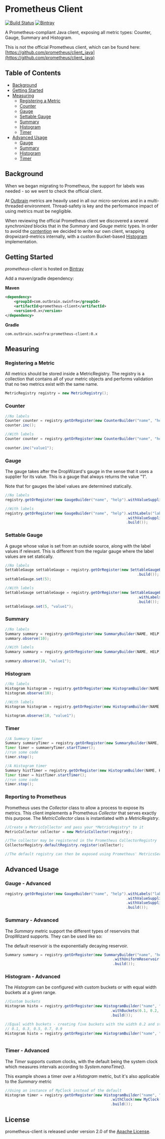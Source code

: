 # Prometheus Client
[![Build Status](https://travis-ci.org/outbrain/prometheus-client.svg?branch=master)](https://travis-ci.org/outbrain/prometheus-client)
[![Bintray](https://img.shields.io/bintray/v/outbrain/OutbrainOSS/prometheus-client.svg)](https://bintray.com/outbrain/OutbrainOSS/prometheus-client)

A Prometheus-compliant Java client, exposing all metric types: Counter, Gauge, Summary and Histogram.

This is not the official Prometheus client, which can be found here: [https://github.com/prometheus/client_java](https://github.com/prometheus/client_java)

## Table of Contents
* [Background](#background)
* [Getting Started](#getting-started)
* [Measuring](#measuring)
    * [Registering a Metric](#registering-a-metric)
    * [Counter](#counter)
    * [Gauge](#gauge)
    * [Settable Gauge](#settable-gauge)
    * [Summary](#summary)
    * [Histogram](#histogram)
    * [Timer](#timer)
* [Advanced Usage](#advanced-usage)
    * [Gauge](#gauge---advanced)
    * [Summary](#summary---advanced)
    * [Histogram](#histogram---advanced)
    * [Timer](#timer---advanced)

## Background
When we began migrating to Prometheus, the support for labels was needed - so we went to check the official client.

At [Outbrain](http://techblog.outbrain.com/) metrics are heavily used in all our micro-services and in a multi-threaded 
environment. Thread-safety is key and the performance impact of using metrics must be negligible.

When reviewing the official Prometheus client we discovered a several *synchronized* blocks that in the *Summary* and *Gauge*
metric types. In order to avoid the [contention](http://www.ibm.com/developerworks/library/j-threads2/) we decided to write our own client, 
wrapping dropwizard-metrics internally, with a custom Bucket-based 
[Histogram](https://github.com/outbrain/prometheus-client/blob/master/src/main/java/com/outbrain/swinfra/metrics/Histogram.java) implementation.

## Getting Started
*prometheus-client* is hosted on [Bintray](#https://bintray.com/outbrain/OutbrainOSS/prometheus-client#)

Add a maven/gradle dependency:

**Maven**
```xml
<dependency>
    <groupId>com.outbrain.swinfra</groupId>
    <artifactId>prometheus-client</artifactId>
    <version>0.x</version>
</dependency>
```

**Gradle**
```
com.outbrain.swinfra:prometheus-client:0.x
```

## Measuring

### Registering a Metric
All metrics should be stored inside a MetricRegistry. The registry is a collection that contains all of
your metric objects and performs validation that no two metrics exist with the same name.
```java
MetricRegistry registry = new MetricRegistry();
```

### Counter
```java
//No labels
Counter counter = registry.getOrRegister(new CounterBuilder("name", "help").build());
counter.inc();

//With labels
Counter counter = registry.getOrRegister(new CounterBuilder("name", "help").withLabels("label1")
                                                                           .build());
counter.inc("value1");
```

### Gauge
The gauge takes after the DropWizard's gauge in the sense that it uses a supplier for its value.
This is a gauge that always returns the value "1".

Note that for gauges the label values are determined statically.
```java
//No labels
registry.getOrRegister(new GaugeBuilder("name", "help").withValueSupplier(() -> 1d).build());

//With labels
registry.getOrRegister(new GaugeBuilder("name", "help").withLabels("label1")
                                                       .withValueSupplier(() -> 1d, "value1")
                                                       .build());
```

### Settable Gauge
A gauge whose value is set from an outside source, along with the label values if relevant.
This is different from the regular gauge where the label values are set statically.
```java
//No labels
SettableGauge settableGauge = registry.getOrRegister(new SettableGaugeBuilder("name", "help")
                                                            .build());
settableGauge.set(5);

//With labels
SettableGauge settableGauge = registry.getOrRegister(new SettableGaugeBuilder("name", "help")
                                                            .withLabels("label1")
                                                            .build());
settableGauge.set(5, "value1");
```

### Summary
```java
//No labels
Summary summary = registry.getOrRegister(new SummaryBuilder(NAME, HELP).build());
summary.observe(10);

//With labels
Summary summary = registry.getOrRegister(new SummaryBuilder(NAME, HELP).withLabels("label1")
                                                                       .build());
summary.observe(10, "value1");
```

### Histogram
```java
//No labels
Histogram histogram = registry.getOrRegister(new HistogramBuilder(NAME, HELP).build());
histogram.observe(10);

//With labels
Histogram histogram = registry.getOrRegister(new HistogramBuilder(NAME, HELP).withLabels("label1")
                                                                             .build());
histogram.observe(10, "value1");
```

### Timer
```java
//A Summary timer
Summary summaryTimer = registry.getOrRegister(new SummaryBuilder(NAME, HELP).build());
Timer timer = summaeryTimer.startTimer();
//run some code
timer.stop();

//A Histogram timer
Summary histTimer = registry.getOrRegister(new HistogramBuilder(NAME, HELP).build());
Timer timer = histTimer.startTimer();
//run some code
timer.stop();
```

### Reporting to Prometheus
Prometheus uses the *Collector* class to allow a process to expose its metrics. This client implements
a Prometheus *Collector* that serves exactly this purpose. The *MetricCollector* class is instantiated with
a *MetricRegistry*.

```java
//Create a MetricCollector and pass your *MetricRegistry* to it
MetricCollector collector = new MetricCollector(registry);

//The collector may be registered in the Prometheus CollectorRegistry
CollectorRegistry.defaultRegistry.register(collector);

//The default registry can then be exposed using Prometheus' MetricsServlet for example
```

## Advanced Usage
### Gauge - Advanced
```java
registry.getOrRegister(new GaugeBuilder("name", "help").withLabels("label1")
                                                       .withValueSupplier(() -> 1, "value1")
                                                       .withValueSupplier(() -> 2, "value2")
                                                       .build());
```

### Summary - Advanced
The *Summary* metric support the different types of reservoirs that DropWizard supports. They can be used like so:

The default reservoir is the exponentially decaying reservoir.
```java
Summary summary = registry.getOrRegister(new SummaryBuilder("name", "help").withReservoir()
                                                 .withUniformReservoir(100)
                                                 .build());
```

### Histogram - Advanced
The *Histogram* can be configured with custom buckets or with equal width buckets at a given range.
```java
//Custom buckets
Histogram histo = registry.getOrRegister(new HistogramBuilder("name", "help")
                                                .withBuckets(0.1, 0.2, 0.5, 1.0)
                                                .build());

//Equal width buckets - creating five buckets with the width 0.2 and starting with 0.1
// 0.1, 0.3, 0.5, 0.7, 0.9
Histogram histo = registry.getOrRegister(new HistogramBuilder("name", "help").withEqualWidthBuckets(0.1, 0.2, 5)
                                                                             .build());
```

### Timer - Advanced
The *Timer* supports custom clocks, with the default being the system clock which measures intervals
according to *System.nanoTime()*.

This example shows a timer over a *Histogram* metric, but it's also applicable to the *Summary* metric
```java
//Using an instance of MyClock instead of the default
Histogram timer = registry.getOrRegister(new HistogramBuilder("name", "help")
                                                .withClock(new MyClock())
                                                .build()); 
```

## License
prometheus-client is released under version 2.0 of the [Apache License](http://www.apache.org/licenses/LICENSE-2.0).
